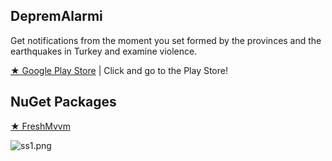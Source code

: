 ## DepremAlarmi
Get notifications from the moment you set formed by the provinces and the earthquakes in Turkey and examine violence.  

[★ Google Play Store](https://play.google.com/store/apps/details?id=f8.earthquake&amp;hl=tr) | Click and go to the Play Store!

## NuGet Packages

[★ FreshMvvm](https://github.com/rid00z/FreshMvvm) 

![ss1.png](https://i.hizliresim.com/1IcFvo.png) 
